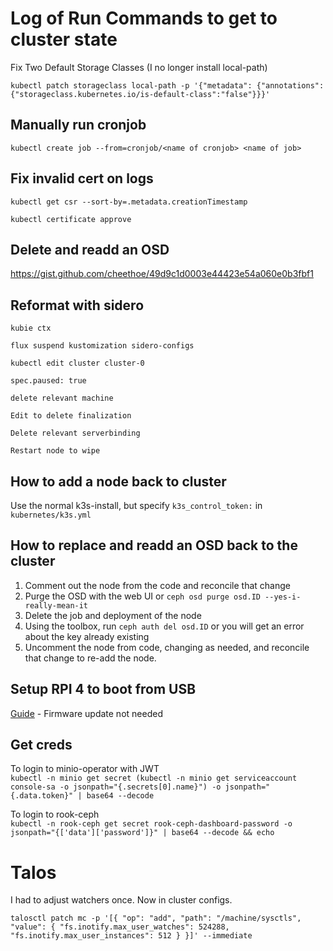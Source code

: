 # Log of Run Commands to get to cluster state

Fix Two Default Storage Classes  (I no longer install local-path)
```
kubectl patch storageclass local-path -p '{"metadata": {"annotations":{"storageclass.kubernetes.io/is-default-class":"false"}}}'
```

## Manually run cronjob
```
kubectl create job --from=cronjob/<name of cronjob> <name of job>
```

## Fix invalid cert on logs
```
kubectl get csr --sort-by=.metadata.creationTimestamp

kubectl certificate approve
```

## Delete and readd an OSD

https://gist.github.com/cheethoe/49d9c1d0003e44423e54a060e0b3fbf1

## Reformat with sidero

```
kubie ctx

flux suspend kustomization sidero-configs

kubectl edit cluster cluster-0

spec.paused: true

delete relevant machine

Edit to delete finalization

Delete relevant serverbinding

Restart node to wipe
```

## How to add a node back to cluster
Use the normal k3s-install, but specify `k3s_control_token:` in `kubernetes/k3s.yml`

## How to replace and readd an OSD back to the cluster
1. Comment out the node from the code and reconcile that change  
2. Purge the OSD with the web UI or `ceph osd purge osd.ID --yes-i-really-mean-it`  
3. Delete the job and deployment of the node  
4. Using the toolbox, run `ceph auth del osd.ID` or you will get an error about the key already existing  
5. Uncomment the node from code, changing as needed, and reconcile that change to re-add the node.  

## Setup RPI 4 to boot from USB
[Guide](https://jamesachambers.com/raspberry-pi-4-ubuntu-20-04-usb-mass-storage-boot-guide/) - Firmware update not needed

## Get creds
To login to minio-operator with JWT  
`kubectl -n minio get secret (kubectl -n minio get serviceaccount console-sa -o jsonpath="{.secrets[0].name}") -o jsonpath="{.data.token}" | base64 --decode`

To login to rook-ceph  
`kubectl -n rook-ceph get secret rook-ceph-dashboard-password -o jsonpath="{['data']['password']}" | base64 --decode && echo`

# Talos
I had to adjust watchers once. Now in cluster configs.
```
talosctl patch mc -p '[{ "op": "add", "path": "/machine/sysctls", "value": { "fs.inotify.max_user_watches": 524288, "fs.inotify.max_user_instances": 512 } }]' --immediate
```
